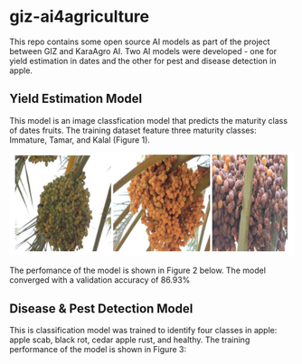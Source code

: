 # giz-ai4agriculture
This repo contains some open source AI models as part of the project between GIZ and KaraAgro AI. Two AI models were developed - one for yield estimation in dates and the other for pest and disease detection in apple.


## Yield Estimation Model
This model is an image classfication model that predicts the maturity class of dates fruits. The training dataset feature three maturity classes: Immature, Tamar, and Kalal (Figure 1).

![Maturity_Classes](images/data_maturity_classes.png)

The perfomance of the model is shown in Figure 2 below. The model converged with a validation accuracy of 86.93%


## Disease & Pest Detection Model
This is classification model was trained to identify four classes in apple: apple scab, black rot, cedar apple rust, and healthy. The training performance of the model is shown in Figure 3: